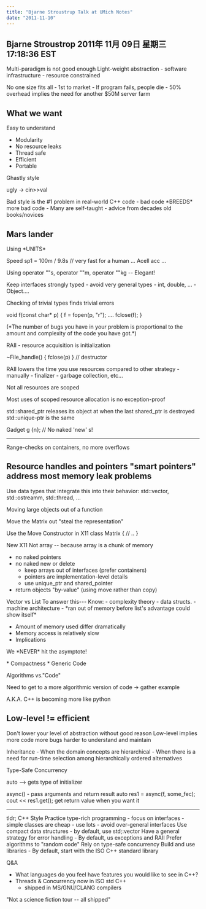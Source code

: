```yaml
---
title: "Bjarne Stroustrup Talk at UMich Notes"
date: "2011-11-10"
---
```


Bjarne Stroustrop
2011年 11月 09日 星期三 17:18:36 EST
-------------------------------------------------------------------------------

Multi-paradigm is not good enough
Light-weight abstraction
    - software infrastructure
    - resource constrained

No one size fits all
    - 1st to market
    - If program fails, people die
    - 50% overhead implies the need for another $50M server farm

What we want
-------------------------------------------------------------------------------
Easy to understand

- Modularity
- No resource leaks
- Thread safe
- Efficient
- Portable

Ghastly style

ugly -> cin>>val

Bad style is the #1 problem in real-world C++ code
    - bad code \*BREEDS\* more bad code
    - Many are self-taught
        - advice from decades old books/novices

Mars lander
-------------------------------------------------------------------------------

Using \*UNITS\*

Speed sp1 = 100m / 9.8s // very fast for a human
...
Acell acc 
...

Using operator ""s, operator ""m, operator ""kg -- Elegant!

Keep interfaces strongly typed
    - avoid very general types
        - int, double, ...
        - Object....

Checking of trivial types finds trivial errors

void f(const char\* p) {
    f = fopen(p, "r");
        ....
    fclose(f);
}

(\*The number of bugs you have in your problem is proportional to the amount and
complexity of the code you have got.\*)

RAII - resource acquisition is initialization

~File\_handle() { fclose(p) } // destructor

RAII lowers the time you use resources compared to other strategy
    - manually
    - finalizer
    - garbage collection, etc...

Not all resources are scoped

Most uses of scoped resource allocation is no exception-proof

std::shared\_ptr releases its object at when the last shared\_ptr is destroyed
std::unique-ptr is the same

Gadget g {n}; // No naked 'new' s!

-------------------------------------------------------------------------------
Range-checks on containers, no more overflows

Resource handles and pointers "smart pointers" address most memory leak
problems
-------------------------------------------------------------------------------
Use data types that integrate this into their behavior:
    std::vector, std::ostreamm, std::thread, ...

Moving large objects out of a function

Move the Matrix out
    "steal the representation"

Use the Move Constructor in X11
    class Matrix {
        //
        ..
    }

New X11 
Not array -- because array is a chunk of memory

- no naked pointers
- no naked new or delete
    - keep arrays out of interfaces (prefer containers)
    - pointers are implementation-level details
    - use unique\_ptr and shared\_pointer
- return objects "by-value" (using move rather than copy)

Vector vs List
To answer this---
Know:
    - complexity theory
    - data structs.
    - machine architecture
     - \*ran out of memory before list's advantage could show itself\*
- Amount of memory used differ dramatically
- Memory access is relatively slow
- Implications

We \*NEVER\* hit the asymptote!

\* Compactness
\* Generic Code

Algorithms vs."Code"

Need to get to a more algorithmic version of code
-> gather example

A.K.A. C++ is becoming more like python

Low-level != efficient
-------------------------------------------------------------------------------

Don't lower your level of abstraction without good reason
Low-level implies
    more code
    more bugs
    harder to understand and maintain

Inheritance
    - When the domain concepts are hierarchical
    - When there is a need for run-time selection among hierarchically ordered
      alternatives

Type-Safe Concurrency

auto --> gets type of initializer

async() - pass arguments and return result
auto res1 = async(f, some\_fec);
cout << res1.get();
get return value when you want it

-------------------------------------------------------------------------------
tldr;
C++ Style
Practice type-rich programming
    - focus on interfaces
    - simple classes are cheap - use lots
    - avoid over-general interfaces
Use compact data structures
    - by default, use std;:vector
Have a general strategy for error handling
    - By default, us exceptions and RAII
Prefer algorithms to "random code"
Rely on type-safe concurrency
Build and use libraries
    - By default, start with the ISO C++ standard library

Q&A
- What languages do you feel have features you would like to see in C++?
- Threads & Concurrency now in ISO std C++ 
    - shipped in MS/GNU/CLANG compilers

"Not a science fiction tour -- all shipped"
